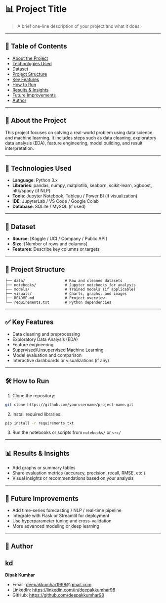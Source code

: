 
# 📊 Project Title

> A brief one-line description of your project and what it does.

---

## 📌 Table of Contents

- [About the Project](#about-the-project)
- [Technologies Used](#technologies-used)
- [Dataset](#dataset)
- [Project Structure](#project-structure)
- [Key Features](#key-features)
- [How to Run](#how-to-run)
- [Results & Insights](#results--insights)
- [Future Improvements](#future-improvements)
- [Author](#author)

---

## 📖 About the Project

This project focuses on solving a real-world problem using data science and machine learning. It includes steps such as data cleaning, exploratory data analysis (EDA), feature engineering, model building, and result interpretation.

---

## 🧰 Technologies Used

- **Language**: Python 3.x  
- **Libraries**: pandas, numpy, matplotlib, seaborn, scikit-learn, xgboost, nltk/spacy (if NLP)  
- **Tools**: Jupyter Notebook, Tableau / Power BI (if visualization)  
- **IDE**: JupyterLab / VS Code / Google Colab  
- **Database**: SQLite / MySQL (if used)

---

## 📂 Dataset

- **Source**: [Kaggle / UCI / Company / Public API]
- **Size**: [Number of rows and columns]
- **Features**: Describe key columns or targets

---

## 📁 Project Structure

```
├── data/                  # Raw and cleaned datasets
├── notebooks/             # Jupyter notebooks for analysis
├── models/                # Trained models (if applicable)
├── visuals/               # Charts, graphs, and images
├── README.md              # Project overview
└── requirements.txt       # Python dependencies
```

---

## ✅ Key Features

- Data cleaning and preprocessing  
- Exploratory Data Analysis (EDA)  
- Feature engineering  
- Supervised/Unsupervised Machine Learning  
- Model evaluation and comparison  
- Interactive dashboards or visualizations (if any)

---

## 🛠 How to Run

1. Clone the repository:
```bash
git clone https://github.com/yourusername/project-name.git
```

2. Install required libraries:
```bash
pip install -r requirements.txt
```

3. Run the notebooks or scripts from `notebooks/` or `src/`

---

## 📊 Results & Insights

- Add graphs or summary tables  
- Share evaluation metrics (accuracy, precision, recall, RMSE, etc.)  
- Visual insights or recommendations based on your analysis

---

## 🚀 Future Improvements

- Add time-series forecasting / NLP / real-time pipeline  
- Integrate with Flask or Streamlit for deployment  
- Use hyperparameter tuning and cross-validation  
- More advanced modeling or deep learning

---

## 👤 Author
## kd
**Dipak Kumhar**  
- Email: deepakkumhar1998@gmail.com  
- LinkedIn: https://linkedin.com/in/deepakkumhar98  
- GitHub: https://github.com/deepakkumhar98
